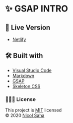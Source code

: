 # ✨ GSAP INTRO

## 💭 Live Version

- [Netlify](https://gsap-intro.netlify.app/)

## 🛠 Built with

- [Visual Studio Code](https://code.visualstudio.com/)
- [Markdown](https://www.markdownguide.org/)
- [GSAP](https://greensock.com/get-started/)
- [Skeleton CSS](http://getskeleton.com/)

### 👩🏻‍💻 License

This project is [MIT](https://github.com/NicolSaha/gsap-intro/blob/main/LICENSE) licensed <br/>
© 2020 [Nicol Saha](https://github.com/NicolSaha)
